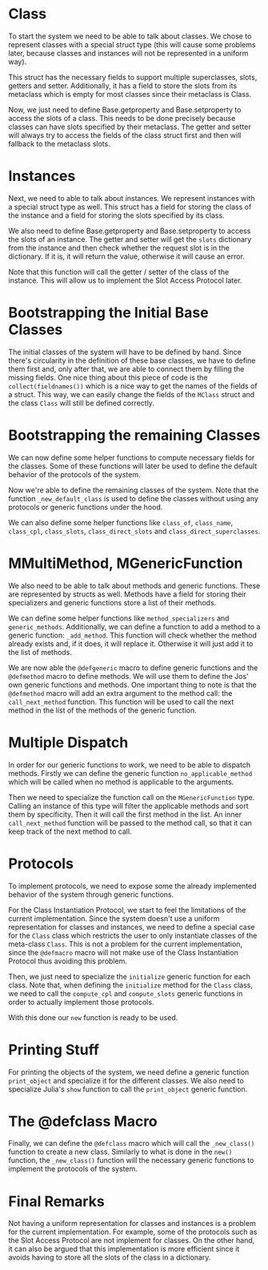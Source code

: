 # Class
To start the system we need to be able to talk about classes.
We chose to represent classes with a special struct type (this will cause some problems later, because classes and instances will not be represented in a uniform way).

This struct has the necessary fields to support multiple superclasses, slots, getters and setter. Additionally, it has a field to store the slots from its metaclass which is empty for most classes since their metaclass is Class.

Now, we just need to define Base.getproperty and Base.setproperty to access the slots of a class. This needs to be done precisely because classes can have slots specified by their metaclass. The getter and setter will always try to access the fields of the class struct first and then will fallback to the metaclass slots.

# Instances
Next, we need to able to talk about instances. We represent instances with a special struct type as well. This struct has a field for storing the class of the instance and a field for storing the slots specified by its class.

We also need to define Base.getproperty and Base.setproperty to access the slots of an instance. The getter and setter will get the `slots` dictionary from the instance and then check whether the request slot is in the dictionary. If it is, it will return the value, otherwise it will cause an error.

Note that this function will call the getter / setter of the class of the instance. This will allow us to implement the Slot Access Protocol later.

# Bootstrapping the Initial Base Classes
The initial classes of the system will have to be defined by hand. Since there's circularity in the definition of these base classes, we have to define them first and, only after that, we are able to connect them by filling the missing fields. One nice thing about this piece of code is the `collect(fieldnames())`
which is a nice way to get the names of the fields of a struct. This way, we can easily change the fields of the `MClass` struct and the class `Class` will still be defined correctly.

# Bootstrapping the remaining Classes
We can now define some helper functions to compute necessary fields for the classes. Some of these functions will later be used to define the default behavior of the protocols of the system.

Now we're able to define the remaining classes of the system. Note that the function `_new_default_class` is used to define the classes without using any protocols or generic functions under the hood.

We can also define some helper functions like `class_of`, `class_name`, `class_cpl`, `class_slots`, `class_direct_slots` and `class_direct_superclasses`.

# MMultiMethod, MGenericFunction
We also need to be able to talk about methods and generic functions. These are represented by structs as well. Methods have a field for storing their specializers and generic functions store a list of their methods.

We can define some helper functions like `method_specializers` and `generic_methods`. Additionally, we can define a function to add a method to a generic function: `_add_method`. This function will check whether the method already exists and, if it does, it will replace it. Otherwise it will just add it to the list of methods.

We are now able the `@defgeneric` macro to define generic functions and the `@defmethod` macro to define methods. We will use them to define the Jos' own generic functions and methods. One important thing to note is that the `@defmethod` macro will add an extra argument to the method call: the `call_next_method` function. This function will be used to call the next method in the list of the methods of the generic function.

# Multiple Dispatch
In order for our generic functions to work, we need to be able to dispatch methods. Firstly we can define the generic function `no_applicable_method` which will be called when no method is applicable to the arguments.

Then we need to specialize the function call on the `MGenericFunction` type. Calling an instance of this type will filter the applicable methods and sort them by specificity. Then it will call the first method in the list. An inner `call_next_method` function will be passed to the method call, so that it can keep track of the next method to call. 

# Protocols
To implement protocols, we need to expose some the already implemented behavior of the system through generic functions. 

For the Class Instantiation Protocol, we start to feel the limitations of the current implementation. Since the system doesn't use a uniform representation for classes and instances, we need to define a special case for the `Class` class which restricts the user to only instantiate classes of the meta-class `Class`. This is not a problem for the current implementation, since the `@defmacro` macro will not make use of the Class Instantiation Protocol thus avoiding this problem.

Then, we just need to specialize the `initialize` generic function for each class. Note that, when defining the `initialize` method for the `Class` class, we need to call the `compute_cpl` and `compute_slots` generic functions in order to actually implement those protocols.

With this done our `new` function is ready to be used.

# Printing Stuff
For printing the objects of the system, we need define a generic function `print_object` and specialize it for the different classes. We also need to specialize Julia's `show` function to call the `print_object` generic function.

# The @defclass Macro
Finally, we can define the `@defclass` macro which will call the `_new_class()` function to create a new class. Similarly to what is done in the `new()` function, the `_new_class()` function will the necessary generic functions to implement the protocols of the system.

# Final Remarks
Not having a uniform representation for classes and instances is a problem for the current implementation. For example, some of the protocols such as the Slot Access Protocol are not implement for classes. On the other hand, it can also be argued that this implementation is more efficient since it avoids having to store all the slots of the class in a dictionary.
